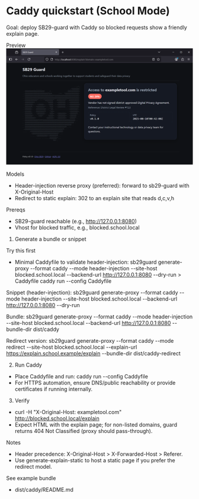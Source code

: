 # Caddy quickstart (School Mode)

Goal: deploy SB29-guard with Caddy so blocked requests show a friendly explain page.

Preview
![Explain page screenshot](../../screenshot-2025-08-09-204319.png)

Models
- Header-injection reverse proxy (preferred): forward to sb29-guard with X-Original-Host
- Redirect to static explain: 302 to an explain site that reads d,c,v,h

Prereqs
- SB29-guard reachable (e.g., http://127.0.0.1:8080)
- Vhost for blocked traffic, e.g., blocked.school.local

1) Generate a bundle or snippet

Try this first
- Minimal Caddyfile to validate header-injection:
  sb29guard generate-proxy --format caddy --mode header-injection --site-host blocked.school.local --backend-url http://127.0.0.1:8080 --dry-run > Caddyfile
  caddy run --config Caddyfile

Snippet (header-injection):
  sb29guard generate-proxy --format caddy --mode header-injection --site-host blocked.school.local --backend-url http://127.0.0.1:8080 --dry-run

Bundle:
  sb29guard generate-proxy --format caddy --mode header-injection --site-host blocked.school.local --backend-url http://127.0.0.1:8080 --bundle-dir dist/caddy

Redirect version:
  sb29guard generate-proxy --format caddy --mode redirect --site-host blocked.school.local --explain-url https://explain.school.example/explain --bundle-dir dist/caddy-redirect

2) Run Caddy
- Place Caddyfile and run: caddy run --config Caddyfile
- For HTTPS automation, ensure DNS/public reachability or provide certificates if running internally.

3) Verify
- curl -H "X-Original-Host: exampletool.com" http://blocked.school.local/explain
- Expect HTML with the explain page; for non-listed domains, guard returns 404 Not Classified (proxy should pass-through).

Notes
- Header precedence: X-Original-Host > X-Forwarded-Host > Referer.
- Use generate-explain-static to host a static page if you prefer the redirect model.

See example bundle
- dist/caddy/README.md

